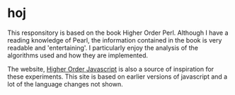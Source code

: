 # hoj
This responsitory is based on the book Higher Order Perl. Although I have a reading knowledge of Pearl, the information contained in the book is very readable and 'entertaining'. I particularly enjoy the analysis of the algorithms used and how they are implemented.  

The website, [Higher Order Javascript](https://interglacial.com/hoj/hoj.html#HOJ.0:_Functional_JavaScript_Reviewed) is also a source of inspiration for these experiments. This site is based on earlier versions of javascript and a lot of the language changes not shown.  




